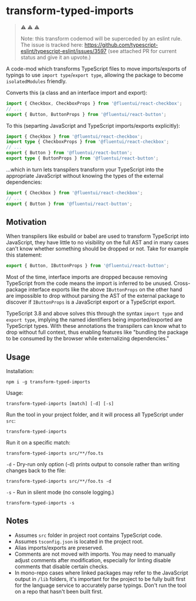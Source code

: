 # transform-typed-imports

> :warning: :warning: :warning:
> 
> Note: this transform codemod will be superceded by an eslint rule. The issue is tracked here: https://github.com/typescript-eslint/typescript-eslint/issues/3597 (see attached PR for current status and give it an upvote.)

A code-mod which transforms TypeScript files to move imports/exports of typings to use `import type`/`export type`, allowing the package to become `isolatedModules` friendly.

Converts this (a class and an interface import and export):

```ts
import { Checkbox, CheckboxProps } from '@fluentui/react-checkbox';
// ...
export { Button, ButtonProps } from '@fluentui/react-button';
```

To this (separting JavaScript and TypeScript imports/exports explicitly):

```ts
import { Checkbox } from '@fluentui/react-checkbox';
import type { CheckboxProps } from '@fluentui/react-checkbox';
// ...
export { Button } from '@fluentui/react-button';
export type { ButtonProps } from '@fluentui/react-button';
```

...which in turn lets transpilers transform your TypeScript into the appropriate JavaScript without knowing the types of the external dependencies:

```js
import { Checkbox } from '@fluentui/react-checkbox';
// ...
export { Button } from '@fluentui/react-button';
```

## Motivation

When transpilers like esbuild or babel are used to transform TypeScript into JavaScript, they have little to no visibility on the full AST and in many cases can't know whether something should be dropped or not. Take for example this statement:

```ts
export { Button, IButtonProps } from '@fluentui/react-button';
```

Most of the time, interface imports are dropped because removing TypeScript from the code means the import is inferred to be unused. Cross-package interface exports like the above `IButtonProps` on the other hand are impossible to drop without parsing the AST of the external package to discover if `IButtonProps` is a JavaScript export or a TypeScript export.

TypeScript 3.8 and above solves this through the syntax `import type` and `export type`, implying the named identifiers being imported/exported are TypeScript types. With these annotations the transpilers can know what to drop without full context, thus enabling features like "bundling the package to be consumed by the browser while externalizing dependencies."

## Usage

Installation:

```
npm i -g transform-typed-imports
```

Usage:

```
transform-typed-imports [match] [-d] [-s]
```

Run the tool in your project folder, and it will process all TypeScript under `src`:

```
transform-typed-imports
```

Run it on a specific match:

```
transform-typed-imports src/**/foo.ts
```

`-d` - Dry-run only option (-d) prints output to console rather than writing changes back to the file:

```
transform-typed-imports src/**/foo.ts -d
```

`-s` - Run in silent mode (no console logging.)

```
transform-typed-imports -s
```

## Notes

- Assumes `src` folder in project root contains TypeScript code.
- Assumes `tsconfig.json` is located in the project root.
- Alias imports/exports are preserved.
- Comments are not moved with imports. You may need to manually adjust comments after modification, especially for linting disable comments that disable certain checks.
- In mono-repo cases where linked packages may refer to the JavaScript output in `/lib` folders, it's important for the project to be fully built first for the language service to accurately parse typings. Don't run the tool on a repo that hasn't been built first.
